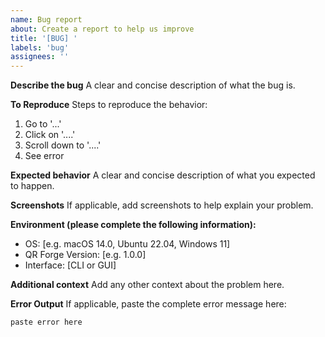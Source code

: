 ```yaml
---
name: Bug report
about: Create a report to help us improve
title: '[BUG] '
labels: 'bug'
assignees: ''
---
```


**Describe the bug**
A clear and concise description of what the bug is.

**To Reproduce**
Steps to reproduce the behavior:
1. Go to '...'
2. Click on '....'
3. Scroll down to '....'
4. See error

**Expected behavior**
A clear and concise description of what you expected to happen.

**Screenshots**
If applicable, add screenshots to help explain your problem.

**Environment (please complete the following information):**
 - OS: [e.g. macOS 14.0, Ubuntu 22.04, Windows 11]
 - QR Forge Version: [e.g. 1.0.0]
 - Interface: [CLI or GUI]

**Additional context**
Add any other context about the problem here.

**Error Output**
If applicable, paste the complete error message here:
```
paste error here
```
